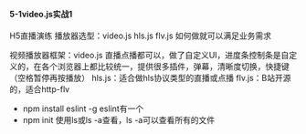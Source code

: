 #### 5-1video.js实战1
H5直播演练
播放器选型：video.js hls.js flv.js
如何做就可以满足业务需求

视频播放器框架：video.js 直播点播都可以，做了自定义UI，进度条控制条是自定义的，在各个浏览器上都比较统一，提供很多插件，弹幕，清晰度切换，快捷键（空格暂停再按播放）
hls.js：适合做hls协议类型的直播或点播
flv.js：B站开源的，适合http-flv


* npm install eslint -g  eslint有一个
* npm init 使用ls或ls -a查看，ls -a可以查看所有的文件